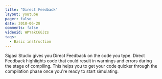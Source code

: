 ```yaml
---
title: "Direct Feedback"
layout: youtube
pager: false
date: 2018-06-28
comments: false
videoid: WPYakC66Jzs
tags:
  - Basic instruction
---
```

Sigasi Studio gives you Direct Feedback on the code you type.
Direct Feedback highlights code that could result in warnings
and errors during the stage of compiling.
This helps you to get your code quicker through the compilation
phase once you're ready to start simulating.
